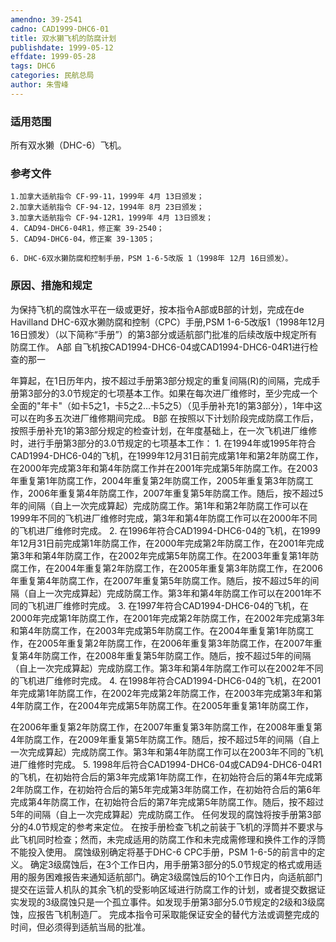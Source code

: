 ```yaml
---
amendno: 39-2541
cadno: CAD1999-DHC6-01
title: 双水獭飞机的防腐计划
publishdate: 1999-05-12
effdate: 1999-05-28
tags: DHC6
categories: 民航总局
author: 朱雪峰
---
```


### 适用范围 
所有双水獭（DHC-6）飞机。

<!--more-->
### 参考文件
    1.加拿大适航指令 CF-99-11，1999年 4月 13日颁发；
    2.加拿大适航指令 CF-94-12，1994年 8月 23日颁发；
    3.加拿大适航指令 CF-94-12R1，1999年 4月 13日颁发；
    4. CAD94-DHC6-04R1，修正案 39-2540；
    5. CAD94-DHC6-04，修正案 39-1305；

    6. DHC-6双水獭防腐和控制手册，PSM 1-6-5改版 1（1998年 12月 16日颁发）。

### 原因、措施和规定 
为保持飞机的腐蚀水平在一级或更好，按本指令A部或B部的计划，完成在de Havilland DHC-6双水獭防腐和控制（CPC）手册,PSM 1-6-5改版1（1998年12月16日颁发）（以下简称“手册”）的第3部分或适航部门批准的后续改版中规定所有防腐工作。 
A部     自飞机按CAD1994-DHC6-04或CAD1994-DHC6-04R1进行检查的那一
  
年算起，在1日历年内，按不超过手册第3部分规定的重复间隔(R)的间隔，完成手册第3部分的3.0节规定的七项基本工作。如果在每次进厂维修时，至少完成一个全面的"年卡"（如卡5之1，卡5之2…卡5之5）（见手册补充1的第3部分），1年中这可以在昀多五次进厂维修期间完成。 
B部 
    在按照以下计划阶段完成防腐工作后，按照手册补充1的第3部分规定的检查计划，在年度基础上，在一次飞机进厂维修时，进行手册第3部分的3.0节规定的七项基本工作： 
    1. 在1994年或1995年符合CAD1994-DHC6-04的飞机，在1999年12月31日前完成第1年和第2年防腐工作，在2000年完成第3年和第4年防腐工作并在2001年完成第5年防腐工作。在2003年重复第1年防腐工作，2004年重复第2年防腐工作，2005年重复第3年防腐工作，2006年重复第4年防腐工作，2007年重复第5年防腐工作。随后，按不超过5年的间隔（自上一次完成算起）完成防腐工作。第1年和第2年防腐工作可以在1999年不同的飞机进厂维修时完成，第3年和第4年防腐工作可以在2000年不同的飞机进厂维修时完成。 
    2. 在1996年符合CAD1994-DHC6-04的飞机，在1999年12月31日前完成第1年防腐工作，在2000年完成第2年防腐工作，在2001年完成第3年和第4年防腐工作，在2002年完成第5年防腐工作。在2003年重复第1年防腐工作，在2004年重复第2年防腐工作，在2005年重复第3年防腐工作，在2006年重复第4年防腐工作，在2007年重复第5年防腐工作。随后，按不超过5年的间隔（自上一次完成算起）完成防腐工作。第3年和第4年防腐工作可以在2001年不同的飞机进厂维修时完成。 
    3. 在1997年符合CAD1994-DHC6-04的飞机，在2000年完成第1年防腐工作，在2001年完成第2年防腐工作，在2002年完成第3年和第4年防腐工作，在2003年完成第5年防腐工作。在2004年重复第1年防腐工作，在2005年重复第2年防腐工作，在2006年重复第3年防腐工作，在2007年重复第4年防腐工作，在2008年重复第5年防腐工作。随后，按不超过5年的间隔（自上一次完成算起）完成防腐工作。第3年和第4年防腐工作可以在2002年不同的飞机进厂维修时完成。 
    4. 在1998年符合CAD1994-DHC6-04的飞机，在2001年完成第1年防腐工作，在2002年完成第2年防腐工作，在2003年完成第3年和第4年防腐工作，在2004年完成第5年防腐工作。在2005年重复第1年防腐工作，

  
在2006年重复第2年防腐工作，在2007年重复第3年防腐工作，在2008年重复第4年防腐工作，在2009年重复第5年防腐工作。随后，按不超过5年的间隔（自上一次完成算起）完成防腐工作。第3年和第4年防腐工作可以在2003年不同的飞机进厂维修时完成。 
    5. 1998年后符合CAD1994-DHC6-04或CAD94-DHC6-04R1的飞机，在初始符合后的第3年完成第1年防腐工作，在初始符合后的第4年完成第2年防腐工作，在初始符合后的第5年完成第3年防腐工作，在初始符合后的第6年完成第4年防腐工作，在初始符合后的第7年完成第5年防腐工作。随后，按不超过5年的间隔（自上一次完成算起）完成防腐工作。
    任何发现的腐蚀将按手册第3部分的4.0节规定的参考来定位。 
    在按手册检查飞机之前装于飞机的浮筒并不要求与此飞机同时检查；然而，未完成适用的防腐工作和未完成需修理和换件工作的浮筒不能投入使用。 
    腐蚀级别确定将基于DHC-6 CPC手册，PSM 1-6-5的前言中的定义。
    确定3级腐蚀后，在3个工作日内，用手册第3部分的5.0节规定的格式或用适用的服务困难报告来通知适航部门。确定3级腐蚀后的10个工作日内，向适航部门提交在运营人机队的其余飞机的受影响区域进行防腐工作的计划，或者提交数据证实发现的3级腐蚀只是一个孤立事件。如发现手册第3部分5.0节规定的2级和3级腐蚀，应报告飞机制造厂。 
    完成本指令可采取能保证安全的替代方法或调整完成的时间，但必须得到适航当局的批准。
